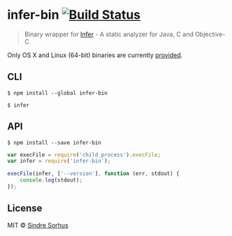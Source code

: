 # infer-bin [![Build Status](https://travis-ci.org/sindresorhus/infer-bin.svg?branch=master)](https://travis-ci.org/sindresorhus/infer-bin)

> Binary wrapper for [Infer](http://fbinfer.com) - A static analyzer for Java, C and Objective-C

Only OS X and Linux (64-bit) binaries are currently [provided](http://fbinfer.com/docs/getting-started.html).


## CLI

```
$ npm install --global infer-bin
```

```
$ infer
```


## API

```
$ npm install --save infer-bin
```

```js
var execFile = require('child_process').execFile;
var infer = require('infer-bin');

execFile(infer, ['--version'], function (err, stdout) {
	console.log(stdout);
});
```


## License

MIT © [Sindre Sorhus](http://sindresorhus.com)
